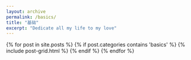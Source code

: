 ```yaml
---
layout: archive
permalink: /basics/
title: "基础"
excerpt: "Dedicate all my life to my love"
---
```


<div class="tiles">
{% for post in site.posts %}
	{% if post.categories contains 'basics' %}
		{% include post-grid.html %}
	{% endif %}
{% endfor %}
</div><!-- /.tiles -->


